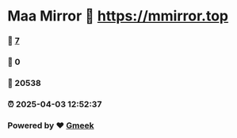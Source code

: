 # Maa Mirror :link: https://mmirror.top 
### :page_facing_up: [7](https://mmirror.top/tag.html) 
### :speech_balloon: 0 
### :hibiscus: 20538 
### :alarm_clock: 2025-04-03 12:52:37 
### Powered by :heart: [Gmeek](https://github.com/Meekdai/Gmeek)
